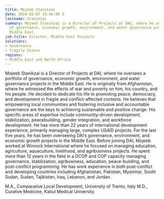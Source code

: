 ```yaml
---
title: Mojeeb Stanikzai
date: 2024-02-07 15:46:00 Z
lastname: Stanikzai
summary: Mojeeb Stanikzai is a Director of Projects at DAI, where he oversees a portfolio
  of governance, economic growth, environment, and water governance projects in the
  Middle East.
job-title: Director, Middle East Projects
solutions:
- Governance
- Fragile States
regions:
- Middle East and North Africa
---
```


Mojeeb Stanikzai is a Director of Projects at DAI, where he oversees a portfolio of governance, economic growth, environment, and water governance projects in the Middle East. He is originally from Afghanistan, where he witnessed the effects of war and poverty on him, his country, and his people. He decided to dedicate his life to promoting peace, democracy, and development in fragile and conflict-affected contexts. He believes that empowering local communities and fostering inclusive and accountable governance are the keys to achieving sustainable and positive change. His specific areas of expertise include community-driven development, stabilization, peacebuilding, gender integration, and workforce development. He has more than 22 years of international development experience, primarily managing large, complex USAID projects. For the last five years, he has been overseeing DAI’s governance, environment, and economic growth projects in the Middle East. Before joining DAI, Mojeeb worked at Winrock International where he focused on managing education, agriculture, aquaculture, livelihood, and agribusiness projects. He spent more than 12 years in the field in a DCOP and COP capacity managing governance, stabilization, agribusiness, education, peace-building, and post-conflict programming. He has work experience in both post-conflict and developing countries including Afghanistan, Pakistan, Myanmar, South Sudan, Sudan, Tajikistan, Iraq, Lebanon, and Jordan.

M.A., Comparative Local Development, University of Trento, Italy
M.D., Curative Medicine, Kabul Medical University